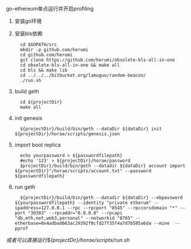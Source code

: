 go-ethereum单点运行并开启profiling

1. 安装go环境
2. 安装bls依赖
   
   ```
     cd $GOPATH/src
     mkdir -p github.com/herumi
     cd github.com/herumi
     git clone https://github.com/herumi/obsolete-bls-all-in-one
     cd obsolete-bls-all-in-one && make all
     cd bls && make lib
     cd ../../../bitbucket.org/lamuguo/random-beacon/
     ./run.sh

   ```
3. build geth
   ```
     cd ${projectDir}
     make all
   ```

4. init genesis

   ```
     ${projectDir}/build/bin/geth --dataDir ${dataDir} init ${projectDir}/horae/scripts/genesis.json
   ```
   
5. import boot replica

   ```
     echo yourpassword > ${passwordfilepath}
     #echo '123' > ${projectDir}/horae/password
     $projectDir}/build/bin/geth --datadir ${dataDir} account import ${projectDir}"/horae/scripts/account.txt" --password ${passwordfilepath}
   ```

6. run geth 

   ```
     ${projectDir}/build/bin/geth --datadir ${dataDir} --ebpassword ${yourpasswordfilepath} --identity "private etherum" --ipaddress=127.0.0.1 --rpc --rpcport "8545" --rpccorsdomain "*" --port "30303" --rpcaddr="0.0.0.0" --rpcapi "db,eth,net,web3,personal" --networkid "8765" --etherbase=0x4adbad663ac29392f0cfd27f35f4a7d7b585a6da --mine  --pprof
   ```
   
_或者可以直接运行${projectDir}/horae/scripts/run.sh_